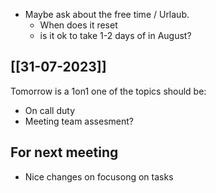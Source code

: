 
- Maybe ask about the free time / Urlaub. 
	- When does it reset
	- is it ok to take 1-2 days of in August? 


## [[31-07-2023]] 

Tomorrow is a 1on1 one of the topics should be: 
- On call duty 
- Meeting team assesment? 


## For next meeting 

- Nice changes on focusong on tasks 
